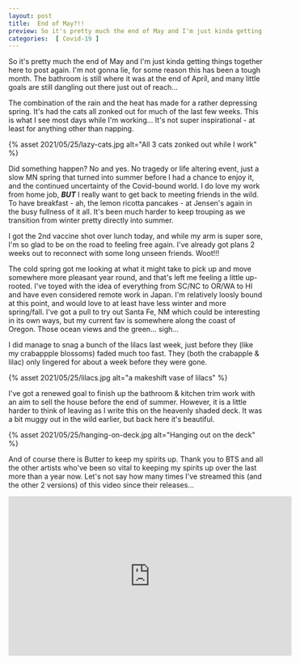 ```yaml
---
layout: post
title:  End of May?!!
preview: So it's pretty much the end of May and I'm just kinda getting things together here to post again. I'm no gonna lie, for some reason this has been a tough month. The bathroom is still where it was at the end of April, and many little goals are still dangling out there just out of reach...
categories:  [ Covid-19 ]
---
```


So it's pretty much the end of May and I'm just kinda getting things together here to post again. I'm not gonna lie, for some reason this has been a tough month. The bathroom is still where it was at the end of April, and many little goals are still dangling out there just out of reach...

The combination of the rain and the heat has made for a rather depressing spring. It's had the cats all zonked out for much of the last few weeks. This is what I see most days while I'm working... It's not super inspirational - at least for anything other than napping.

{% asset 2021/05/25/lazy-cats.jpg alt="All 3 cats zonked out while I work" %}

Did something happen? No and yes. No tragedy or life altering event, just a slow MN spring that turned into summer before I had a chance to enjoy it, and the continued uncertainty of the Covid-bound world. I do love my work from home job, __*BUT*__ I really want to get back to meeting friends in the wild. To have breakfast - ah, the lemon ricotta pancakes - at Jensen's again in the busy fullness of it all. It's been much harder to keep trouping as we transition from winter pretty directly into summer. 

I got the 2nd vaccine shot over lunch today, and while my arm is super sore, I'm so glad to be on the road to feeling free again. I've already got plans 2 weeks out to reconnect with some long unseen friends. Woot!!!

The cold spring got me looking at what it might take to pick up and move somewhere more pleasant year round, and that's left me feeling a little up-rooted. I've toyed with the idea of everything from SC/NC to OR/WA to HI and have even considered remote work in Japan. I'm relatively loosly bound at this point, and would love to at least have less winter and more spring/fall. I've got a pull to try out Santa Fe, NM which could be interesting in its own ways, but my current fav is somewhere along the coast of Oregon. Those ocean views and the green... sigh... 

I did manage to snag a bunch of the lilacs last week, just before they (like my crabappple blossoms) faded much too fast. They (both the crabapple & lilac) only lingered for about a week before they were gone. 

{% asset 2021/05/25/lilacs.jpg alt="a makeshift vase of lilacs" %}

I've got a renewed goal to finish up the bathroom & kitchen trim work with an aim to sell the house before the end of summer. However, it is a little harder to think of leaving as I write this on the heavenly shaded deck. It was a bit muggy out in the wild earlier, but back here it's beautiful.

{% asset 2021/05/25/hanging-on-deck.jpg alt="Hanging out on the deck" %}


And of course there is Butter to keep my spirits up. Thank you to BTS and all the other artists who've been so vital to keeping my spirits up over the last more than a year now. Let's not say how many times I've streamed this (and the other 2 versions) of this video since their releases...

<iframe width="560" height="315" src="https://www.youtube.com/embed/WMweEpGlu_U" title="YouTube video player" frameborder="0" allow="accelerometer; autoplay; clipboard-write; encrypted-media; gyroscope; picture-in-picture" allowfullscreen></iframe>

